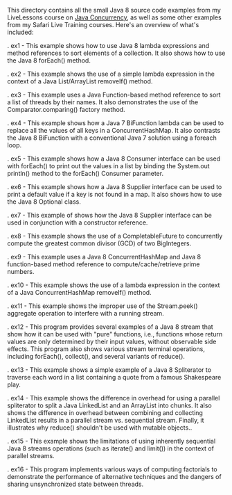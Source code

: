 This directory contains all the small Java 8 source code examples from
my LiveLessons course on [Java
Concurrency](http://www.dre.vanderbilt.edu/~schmidt/LiveLessons/CPiJava/),
as well as some other examples from my Safari Live Training courses.
Here's an overview of what's included:

. ex1 - This example shows how to use Java 8 lambda expressions and
  method references to sort elements of a collection.  It also shows
  how to use the Java 8 forEach() method.
  
. ex2 - This example shows the use of a simple lambda expression in
  the context of a Java List/ArrayList removeIf() method.
  
. ex3 - This example uses a Java Function-based method reference to
  sort a list of threads by their names.  It also demonstrates the use
  of the Comparator.comparing() factory method.
  
. ex4 - This example shows how a Java 7 BiFunction lambda can be used
  to replace all the values of all keys in a ConcurrentHashMap.  It
  also contrasts the Java 8 BiFunction with a conventional Java 7
  solution using a foreach loop.

. ex5 - This example shows how a Java 8 Consumer interface can be used
  with forEach() to print out the values in a list by binding the
  System.out println() method to the forEach() Consumer parameter.

. ex6 - This example shows how a Java 8 Supplier interface can be used
  to print a default value if a key is not found in a map.  It also
  shows how to use the Java 8 Optional class.
  
. ex7 - This example of shows how the Java 8 Supplier interface can be
  used in conjunction with a constructor reference.
  
. ex8 - This example shows the use of a CompletableFuture to
  concurrently compute the greatest common divisor (GCD) of two
  BigIntegers.

. ex9 - This example uses a Java 8 ConcurrentHashMap and Java 8
  function-based method reference to compute/cache/retrieve prime
  numbers.

. ex10 - This example shows the use of a lambda expression in the
  context of a Java ConcurrentHashMap removeIf() method.

. ex11 - This example shows the improper use of the Stream.peek()
  aggregate operation to interfere with a running stream.

. ex12 - This program provides several examples of a Java 8 stream
  that show how it can be used with "pure" functions, i.e., functions
  whose return values are only determined by their input values,
  without observable side effects.  This program also shows various
  stream terminal operations, including forEach(), collect(), and
  several variants of reduce().

. ex13 - This example shows a simple example of a Java 8 Spliterator
  to traverse each word in a list containing a quote from a famous
  Shakespeare play.

. ex14 - This example shows the difference in overhead for using a
  parallel spliterator to split a Java LinkedList and an ArrayList
  into chunks.  It also shows the difference in overhead between
  combining and collecting LinkedList results in a parallel stream
  vs. sequential stream.  Finally, it illustrates why reduce()
  shouldn't be used with mutable objects..

. ex15 - This example shows the limitations of using inherently
  sequential Java 8 streams operations (such as iterate() and limit())
  in the context of parallel streams.

. ex16 - This program implements various ways of computing factorials
  to demonstrate the performance of alternative techniques and the
  dangers of sharing unsynchronized state between threads.
